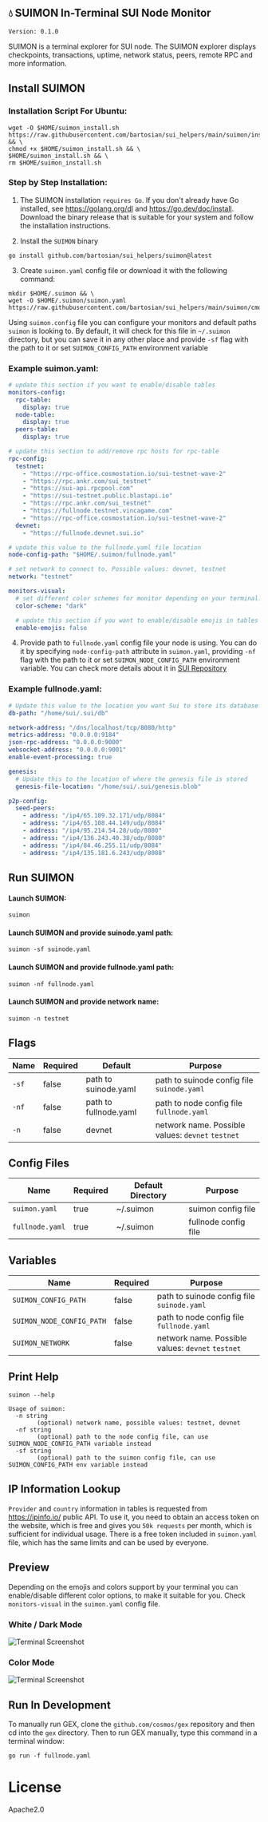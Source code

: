 ## 💧 SUIMON In-Terminal SUI Node Monitor

``Version: 0.1.0``

SUIMON is a terminal explorer for SUI node. The SUIMON explorer displays checkpoints, transactions, uptime, network status, peers, remote RPC and more information.

## Install SUIMON

### Installation Script For Ubuntu:
```shell
wget -O $HOME/suimon_install.sh https://raw.githubusercontent.com/bartosian/sui_helpers/main/suimon/install.sh && \
chmod +x $HOME/suimon_install.sh && \
$HOME/suimon_install.sh && \
rm $HOME/suimon_install.sh
```

### Step by Step Installation:

1. The SUIMON installation ``requires Go``. If you don't already have Go installed, see https://golang.org/dl and https://go.dev/doc/install. Download the binary release that is suitable for your system and follow the installation instructions.

2. Install the ``SUIMON`` binary

```shell
go install github.com/bartosian/sui_helpers/suimon@latest
```

3. Create ``suimon.yaml`` config file or download it with the following command:
```shell
mkdir $HOME/.suimon && \
wget -O $HOME/.suimon/suimon.yaml  https://raw.githubusercontent.com/bartosian/sui_helpers/main/suimon/cmd/checker/config/suimon.template.yaml
```

Using ``suimon.config`` file you can configure your monitors and default paths ``suimon`` is looking to. By default, it will check for this file in ``~/.suimon`` directory, but you can save it in any other place and provide ``-sf`` flag with the path to it or set ``SUIMON_CONFIG_PATH`` environment variable

### Example suimon.yaml:
```yaml
# update this section if you want to enable/disable tables
monitors-config:
  rpc-table:
    display: true
  node-table:
    display: true
  peers-table:
    display: true

# update this section to add/remove rpc hosts for rpc-table
rpc-config:
  testnet:
    - "https://rpc-office.cosmostation.io/sui-testnet-wave-2"
    - "https://rpc.ankr.com/sui_testnet"
    - "https://sui-api.rpcpool.com"
    - "https://sui-testnet.public.blastapi.io"
    - "https://rpc.ankr.com/sui_testnet"
    - "https://fullnode.testnet.vincagame.com"
    - "https://rpc-office.cosmostation.io/sui-testnet-wave-2"
  devnet:
    - "https://fullnode.devnet.sui.io"

# update this value to the fullnode.yaml file location
node-config-path: "$HOME/.suimon/fullnode.yaml"

# set network to connect to. Possible values: devnet, testnet
network: "testnet"

monitors-visual:
  # set different color schemes for monitor depending on your terminal. Possible values: dark, white, color
  color-scheme: "dark"

  # update this section if you want to enable/disable emojis in tables
  enable-emojis: false
```
4. Provide path to ``fullnode.yaml`` config file your node is using. You can do it by specifying ``node-config-path`` attribute in ``suimon.yaml``, providing ``-nf`` flag with the path to it or set ``SUIMON_NODE_CONFIG_PATH`` environment variable.
You can check more details about it in [SUI Repository](https://github.com/MystenLabs/sui)

### Example fullnode.yaml:
```yaml
# Update this value to the location you want Sui to store its database
db-path: "/home/sui/.sui/db"

network-address: "/dns/localhost/tcp/8080/http"
metrics-address: "0.0.0.0:9184"
json-rpc-address: "0.0.0.0:9000"
websocket-address: "0.0.0.0:9001"
enable-event-processing: true

genesis:
  # Update this to the location of where the genesis file is stored
  genesis-file-location: "/home/sui/.sui/genesis.blob"

p2p-config:
  seed-peers:
    - address: "/ip4/65.109.32.171/udp/8084"
    - address: "/ip4/65.108.44.149/udp/8084"
    - address: "/ip4/95.214.54.28/udp/8080"
    - address: "/ip4/136.243.40.38/udp/8080"
    - address: "/ip4/84.46.255.11/udp/8084"
    - address: "/ip4/135.181.6.243/udp/8088"
```

## Run SUIMON

#### Launch SUIMON:

```shell
suimon
```

#### Launch SUIMON and provide suinode.yaml path: 

```shell
suimon -sf suinode.yaml
```

#### Launch SUIMON and provide fullnode.yaml path:

```shell
suimon -nf fullnode.yaml
```

#### Launch SUIMON and provide network name:

```shell
suimon -n testnet
```

## Flags

| Name    | Required | Default               | Purpose                                               |
|---------|----------|-----------------------|-------------------------------------------------------|
| ``-sf`` | false    | path to suinode.yaml  | path to suinode config file ``suinode.yaml``          |
| ``-nf`` | false    | path to fullnode.yaml | path to node config file ``fullnode.yaml``            |
| ``-n``  | false    | devnet                | network name. Possible values: ``devnet`` ``testnet`` |

## Config Files

| Name              | Required | Default Directory | Purpose                                               |
|-------------------|----------|-------------------|-------------------------------------------------------|
| ``suimon.yaml``   | true     | ~/.suimon         | suimon config file                                    |
| ``fullnode.yaml`` | true     | ~/.suimon         | fullnode config file                                  |

## Variables

| Name                        | Required   | Purpose                                               |
|-----------------------------|------------|-------------------------------------------------------|
| ``SUIMON_CONFIG_PATH``      | false      | path to suinode config file ``suinode.yaml``          |
| ``SUIMON_NODE_CONFIG_PATH`` | false      | path to node config file ``fullnode.yaml``            |
| ``SUIMON_NETWORK``          | false      | network name. Possible values: ``devnet`` ``testnet`` |

## Print Help
```shell
suimon --help

Usage of suimon:
  -n string
    	(optional) network name, possible values: testnet, devnet
  -nf string
    	(optional) path to the node config file, can use SUIMON_NODE_CONFIG_PATH variable instead
  -sf string
    	(optional) path to the suimon config file, can use SUIMON_CONFIG_PATH env variable instead
```

## IP Information Lookup
``Provider`` and ``country`` information in tables is requested from https://ipinfo.io/ public API. To use it, you need to obtain an access token on the website,
which is free and gives you ``50k requests`` per month, which is sufficient for individual usage. There is a free token included in ``suimon.yaml`` file, which has the same limits and can be used by everyone.

## Preview

Depending on the emojis and colors support by your terminal you can enable/disable different color options, to make it suitable for you. Check ``monitors-visual`` in the ``suimon.yaml`` config file.

### White / Dark Mode

![Terminal Screenshot](./assets/screenshot_02.png "Screenshot Application")

### Color Mode

![Terminal Screenshot](./assets/screenshot_01.png "Screenshot Application")

## Run In Development

To manually run GEX, clone the `github.com/cosmos/gex` repository and then cd into the `gex` directory. Then to run GEX manually, type this command in a terminal window:

```shell
go run -f fullnode.yaml
```

# License

Apache2.0
